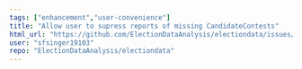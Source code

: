 ```yaml
---
tags: ["enhancement","user-convenience"]
title: "Allow user to supress reports of missing CandidateContests"
html_url: "https://github.com/ElectionDataAnalysis/electiondata/issues/666"
user: "sfsinger19103"
repo: "ElectionDataAnalysis/electiondata"
---
```


